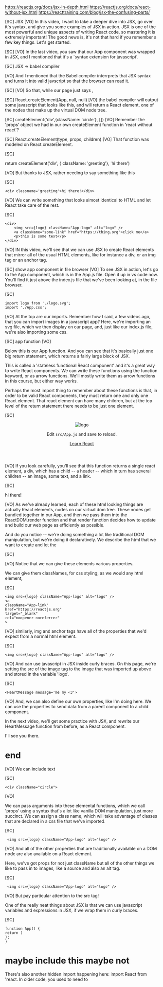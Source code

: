 https://reactjs.org/docs/jsx-in-depth.html
https://reactjs.org/docs/react-without-jsx.html
https://reacttraining.com/blog/jsx-the-confusing-parts/

[SC]
JSX
[VO]
In this video, I want to take a deeper dive into JSX, go over it's syntax, and give you some examples of JSX in action. JSX is one of the most powerful and unique aspects of writing React code, so mastering it is extremely important! The good news is, it's not that hard if you remember a few key things. Let's get started.

[SC]
<App />
[VO]
In the last video, you saw that our App component was wrapped in JSX, and I mentioned that it's a 'syntax extension for javascript'.

[SC]
JSX => babel compiler

[VO]
And I mentioned that the Babel compiler interrprets that JSX syntax and turns it into valid javscript so that the browser can read it.

[SC]
<App />
[VO]
So that, while our page just says <App />,

[SC]
React.createElement(App, null, null)
[VO]
the babel compiler will output some javascript that looks like this, and will return a React element, one of the nodes that make up the virtual DOM node tree.

[SC]
createElement('div',{className: 'circle'}, [])
[VO]
Remember the 'props' object we had in our own createElement function in 'react without react'?

[SC]
React.createElement(type, props, children)
[VO]
That function was modeled on React.createElement.

[SC]

return createElement('div', { className: 'greeting'}, 'hi there')

[VO]
But thanks to JSX, rather needing to say something like this

[SC]

    <div classname='greeting'>hi there!</div>

[VO]
We can write something that looks almost identical to HTML and let React take care of the rest.

[SC]

    <div>
        <img src={logo} className="App-logo" alt="logo" />
        <a className="some-link" href="https://thing.org">click me</a>
        <p>this is some text</p>
    </div>

[VO]
IN this video, we'll see that we can use JSX to create React elements that mirror all of the usual HTML elements, like for instance a div, or an img tag or an anchor tag.

[SC]
show app component in file browser
[VO]
To see JSX in action, let's go to the App component, which is in the App.js file. Open it up in vs code now. You'll find it just above the index.js file that we've been looking at, in the file browser.

[SC]

    import logo from './logo.svg';
    import './App.css';

[VO]
At the top are our imports. Remember how I said, a few videos ago, that you can import images in a javascript app? Here, we're importing an svg file, which we then display on our page, and, just like our index.js file, we're also importing some css.

[SC]
app function
[VO]

Below this is our App function. And you can see that it's basically just one big return statement, which returns a fairly large block of JSX.

This is called a 'stateless functional React component' and it's a great way to write React components. We can write these functions using the function keyword, or as arrow functions. We'll mostly write them as arrow functions in this course, but either way works.

Perhaps the most import thing to remember about these functions is that, in order to be valid React components, they must return one and only one React element. That react element can have many children, but at the top level of the return statement there needs to be just one element.

[SC]

<div className="App">
<header className="App-header">
<img src={logo} className="App-logo" alt="logo" />
<p>
Edit <code>src/App.js</code> and save to reload.
</p>
<a
          className="App-link"
          href="https://reactjs.org"
          target="_blank"
          rel="noopener noreferrer"
        >
Learn React
</a>
</header>
</div>
[VO]
If you look carefully, you'll see that this function returns a single react element, a div, which has a child -- a header -- which in turn has several children -- an image, some text, and a link.

[SC]

<div className='greeting'>hi there!</div>

[VO]
As we've already learned, each of these html looking things are actually React elements, nodes on our virtual dom tree. These nodes get bundled together in our App, and then we pass them into the ReactDOM.render function and that render function decides how to update and build our web page as efficiently as possible.

And do you notice -- we're doing something a lot like traditional DOM manipulation, but we're doing it declaratively. We describe the html that we want to create and let the

[SC]

<div className="App"/>

[VO]
Notice that we can give these elements various properties.

We can give them classNames, for css styling, as we would any html element,

[SC]

    <img src={logo} className="App-logo" alt="logo" />
    <a
    className="App-link"
    href="https://reactjs.org"
    target="_blank"
    rel="noopener noreferrer"
    >

[VO]
similarly, img and anchor tags have all of the properties that we'd expect from a normal html element.

[SC]

    <img src={logo} className="App-logo" alt="logo" />

[VO]
And can use javascript in JSX inside curly braces. On this page, we're setting the src of the image tag to the image that was imported up above and stored in the variable 'logo'.

[SC]

    <HeartMessage message='me my <3'>

[VO]
And, we can also define our own properties, like I'm doing here. We can use the properties to send data from a parent component to a child component.

In the next video, we'll get some practice with JSX, and rewrite our HeartMessage function from before, as a React component.

I'll see you there.

# end

[VO]
We can include text

[SC]

    <div className="circle">

[VO]

We can pass arguments into these elemental functions, which we call 'props' using a syntax that's a lot like vanilla DOM manipulation, just more succinct. We can assign a class name, which will take advantage of classes that are declared in a css file that we've imported.

[SC]

     <img src={logo} className="App-logo" alt="logo" />

[VO]
And all of the other properties that are traditionally available on a DOM node are also available on a React element.

Here, we've got props for not just className but all of the other things we like to pass in to images, like a source and also an alt tag.

[SC]

     <img src={logo} className="App-logo" alt="logo" />

[VO]
But pay particular attention to the src tag!

One of the really neat things about JSX is that we can use javascript variables and expressions in JSX, if we wrap them in curly braces.

[SC]

    function App() {
    return (
    );
    }

# maybe include this maybe not

There's also another hidden import happening here:
import React from 'react.
In older code, you used to need to
